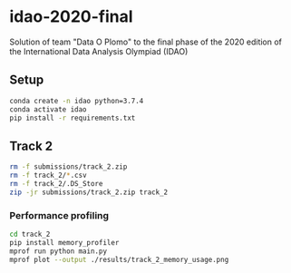 # idao-2020-final

Solution of team "Data O Plomo" to the final phase of the 2020 edition of the International Data Analysis Olympiad (IDAO)

## Setup

```sh
conda create -n idao python=3.7.4
conda activate idao
pip install -r requirements.txt
```

## Track 2

```sh
rm -f submissions/track_2.zip
rm -f track_2/*.csv
rm -f track_2/.DS_Store
zip -jr submissions/track_2.zip track_2
```

### Performance profiling

```sh
cd track_2
pip install memory_profiler
mprof run python main.py
mprof plot --output ./results/track_2_memory_usage.png
```
